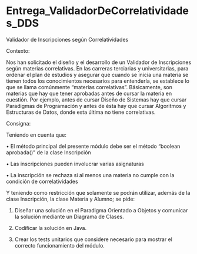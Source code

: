 # Entrega_ValidadorDeCorrelatividades_DDS
Validador de Inscripciones según Correlatividades

Contexto:

Nos han solicitado el diseño y el desarrollo de un Validador de Inscripciones según materias correlativas.
En las carreras terciarias y universitarias, para ordenar el plan de estudios y asegurar que cuando se inicia
una materia se tienen todos los conocimientos necesarios para entenderla, se establece lo que se llama
comúnmente “materias correlativas”. Básicamente, son materias que hay que tener aprobadas antes de
cursar la materia en cuestión. Por ejemplo, antes de cursar Diseño de Sistemas hay que cursar Paradigmas
de Programación y antes de ésta hay que cursar Algoritmos y Estructuras de Datos, donde esta última no
tiene correlativas.

Consigna:

Teniendo en cuenta que:

• El método principal del presente módulo debe ser el método “boolean aprobada()” de la clase
Inscripción

• Las inscripciones pueden involucrar varias asignaturas

• La inscripción se rechaza si al menos una materia no cumple con la condición de correlatividades

Y teniendo como restricción que solamente se podrán utilizar, además de la clase Inscripción, la clase
Materia y Alumno; se pide:

1. Diseñar una solución en el Paradigma Orientado a Objetos y comunicar la solución mediante un
Diagrama de Clases.

2. Codificar la solución en Java.

3. Crear los tests unitarios que considere necesario para mostrar el correcto funcionamiento del
módulo.
